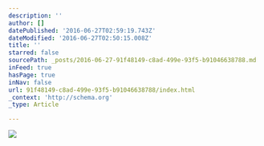 ```yaml
---
description: ''
author: []
datePublished: '2016-06-27T02:59:19.743Z'
dateModified: '2016-06-27T02:50:15.008Z'
title: ''
starred: false
sourcePath: _posts/2016-06-27-91f48149-c8ad-499e-93f5-b91046638788.md
inFeed: true
hasPage: true
inNav: false
url: 91f48149-c8ad-499e-93f5-b91046638788/index.html
_context: 'http://schema.org'
_type: Article

---
```

![](https://the-grid-user-content.s3-us-west-2.amazonaws.com/4173be68-e38b-4056-9148-348ec197c08c.png)
